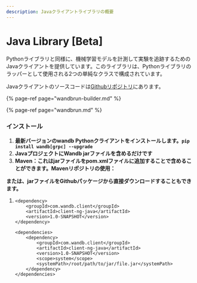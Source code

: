 ```yaml
---
description: Javaクライアントライブラリの概要
---
```


# Java Library \[Beta\]

Pythonライブラリと同様に、機械学習モデルを計測して実験を追跡するためのJavaクライアントを提供しています。このライブラリは、Pythonライブラリのラッパーとして使用される2つの単純なクラスで構成されています。

Javaクライアントのソースコードは[Githubリポジトリ](https://github.com/wandb/client-java)にあります。

{% page-ref page="wandbrun-builder.md" %}

{% page-ref page="wandbrun.md" %}

###  インストール

1. **最新バージョンのwandb Pythonクライアントをインストールします。`pip install wandb[grpc] --upgrade`**  
2. **JavaプロジェクトにWandb jarファイルを含めるだけです**
3. **Maven：これはjarファイルをpom.xmlファイルに追加することで含めることができます。Mavenリポジトリの使用：**

**または、jarファイルをGithubパッケージから直接ダウンロードすることもできます。**

1. ```markup
   <dependency>
       <groupId>com.wandb.client</groupId>
       <artifactId>client-ng-java</artifactId>
       <version>1.0-SNAPSHOT</version>
   </dependency>
   ```



   ```markup
   <dependencies>
       <dependency>
           <groupId>com.wandb.client</groupId>
           <artifactId>client-ng-java</artifactId>
           <version>1.0-SNAPSHOT</version>
           <scope>system</scope>
           <systemPath>/root/path/to/jar/file.jar</systemPath>
       </dependency>
   </dependencies>
   ```

